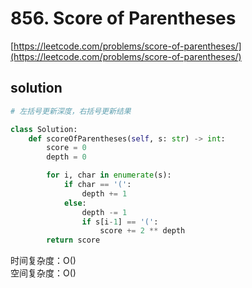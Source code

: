 # 856. Score of Parentheses

[https://leetcode.com/problems/score-of-parentheses/](https://leetcode.com/problems/score-of-parentheses/)

## solution

```python
# 左括号更新深度，右括号更新结果

class Solution:
    def scoreOfParentheses(self, s: str) -> int:
        score = 0
        depth = 0

        for i, char in enumerate(s):
            if char == '(':
                depth += 1
            else:
                depth -= 1
                if s[i-1] == '(':
                    score += 2 ** depth
        return score
```

时间复杂度：O() <br>
空间复杂度：O()
